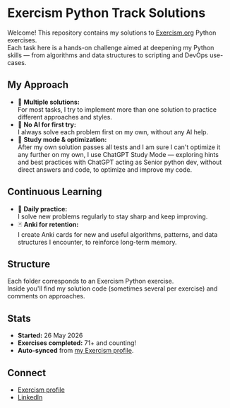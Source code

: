 # Exercism Python Track Solutions

Welcome! This repository contains my solutions to [Exercism.org](https://exercism.org/tracks/python) Python exercises.  
Each task here is a hands-on challenge aimed at deepening my Python skills — from algorithms and data structures to scripting and DevOps use-cases.

## My Approach

- 📝 **Multiple solutions:**  
  For most tasks, I try to implement more than one solution to practice different approaches and styles.
- 🚫 **No AI for first try:**  
  I always solve each problem first on my own, without any AI help.
- 🎯 **Study mode & optimization:**  
  After my own solution passes all tests and I am sure I can't optimize it any further on my own, I use ChatGPT Study Mode — exploring hints and best practices with ChatGPT acting as Senior python dev, without direct answers and code, to optimize and improve my code.

## Continuous Learning

- 🚀 **Daily practice:**  
  I solve new problems regularly to stay sharp and keep improving.
- 🃏 **Anki for retention:**  
  I create Anki cards for new and useful algorithms, patterns, and data structures I encounter, to reinforce long-term memory.

## Structure
Each folder corresponds to an Exercism Python exercise.  
Inside you'll find my solution code (sometimes several per exercise) and comments on approaches.

## Stats
- **Started:** 26 May 2026
- **Exercises completed:** 71+ and counting!
- **Auto-synced** from [my Exercism profile](https://exercism.org/profiles/Angrylance).

## Connect
- [Exercism profile](https://exercism.org/profiles/Angrylance)
- [LinkedIn](https://www.linkedin.com/in/eugene-anufriev-916750bb/)  <!-- убери, если не хочешь светить -->
